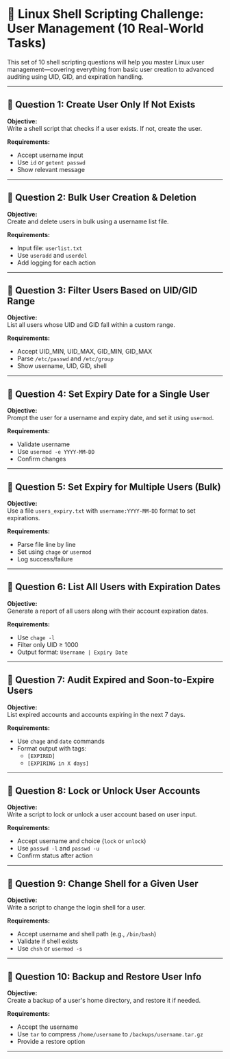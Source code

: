 # 👥 Linux Shell Scripting Challenge: User Management (10 Real-World Tasks)

This set of 10 shell scripting questions will help you master Linux user management—covering everything from basic user creation to advanced auditing using UID, GID, and expiration handling.

---

## 📌 Question 1: Create User Only If Not Exists

**Objective:**  
Write a shell script that checks if a user exists. If not, create the user.

**Requirements:**
- Accept username input
- Use `id` or `getent passwd`
- Show relevant message

---

## 📌 Question 2: Bulk User Creation & Deletion

**Objective:**  
Create and delete users in bulk using a username list file.

**Requirements:**
- Input file: `userlist.txt`
- Use `useradd` and `userdel`
- Add logging for each action

---

## 📌 Question 3: Filter Users Based on UID/GID Range

**Objective:**  
List all users whose UID and GID fall within a custom range.

**Requirements:**
- Accept UID_MIN, UID_MAX, GID_MIN, GID_MAX
- Parse `/etc/passwd` and `/etc/group`
- Show username, UID, GID, shell

---

## 📌 Question 4: Set Expiry Date for a Single User

**Objective:**  
Prompt the user for a username and expiry date, and set it using `usermod`.

**Requirements:**
- Validate username
- Use `usermod -e YYYY-MM-DD`
- Confirm changes

---

## 📌 Question 5: Set Expiry for Multiple Users (Bulk)

**Objective:**  
Use a file `users_expiry.txt` with `username:YYYY-MM-DD` format to set expirations.

**Requirements:**
- Parse file line by line
- Set using `chage` or `usermod`
- Log success/failure

---

## 📌 Question 6: List All Users with Expiration Dates

**Objective:**  
Generate a report of all users along with their account expiration dates.

**Requirements:**
- Use `chage -l`
- Filter only UID ≥ 1000
- Output format: `Username | Expiry Date`

---

## 📌 Question 7: Audit Expired and Soon-to-Expire Users

**Objective:**  
List expired accounts and accounts expiring in the next 7 days.

**Requirements:**
- Use `chage` and `date` commands
- Format output with tags:
  - `[EXPIRED]`
  - `[EXPIRING in X days]`

---

## 📌 Question 8: Lock or Unlock User Accounts

**Objective:**  
Write a script to lock or unlock a user account based on user input.

**Requirements:**
- Accept username and choice (`lock` or `unlock`)
- Use `passwd -l` and `passwd -u`
- Confirm status after action

---

## 📌 Question 9: Change Shell for a Given User

**Objective:**  
Write a script to change the login shell for a user.

**Requirements:**
- Accept username and shell path (e.g., `/bin/bash`)
- Validate if shell exists
- Use `chsh` or `usermod -s`

---

## 📌 Question 10: Backup and Restore User Info

**Objective:**  
Create a backup of a user's home directory, and restore it if needed.

**Requirements:**
- Accept the username
- Use `tar` to compress `/home/username` to `/backups/username.tar.gz`
- Provide a restore option

---



